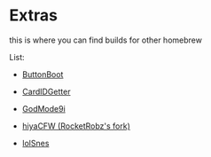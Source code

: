 # Extras
this is where you can find builds for other homebrew

List:

- [ButtonBoot](https://github.com/FlameKat53/ButtonBoot)

- [CardIDGetter](https://github.com/RocketRobz/CardIDGetter)

- [GodMode9i](https://github.com/RocketRobz/GodMode9i)

- [hiyaCFW (RocketRobz's fork)](https://github.com/RocketRobz/hiyaCFW)

- [lolSnes](https://github.com/DS-Homebrew/lolSnes)
